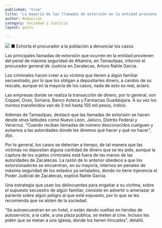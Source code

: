 ```yaml
---
published: "true"
title: "La mayoría de las llamadas de extorsión en la entidad proviene de Tamaulipas: Nahle"
author: Redacción
category: Sociedad y Justicia
layout: posts

---
```


![](http://i.imgur.com/W3ANvhNm.jpg)
■ Exhorta el procurador a la población a denunciar los casos

Las principales llamadas de extorsión que ocurren en la entidad provienen del penal de máxima seguridad de Altamira, en Tamaulipas, informó el procurador general de Justicia en Zacatecas, Arturo Nahle García.

Los criminales hacen creer a su víctima que tienen a algún familiar secuestrado, por lo que los obligan a depositarles dinero, a cambio de su rescate, aunque en la mayoría de los casos, nada de esto es real, aclaró.

Las empresas donde se realiza la transacción de dinero, por lo general, son Coppel, Oxxo, Soriana, Banco Azteca y Farmacias Guadalajara. A su vez los montos transferidos van de 3 mil hasta 150 mil pesos, indicó.

Además de Tamaulipas, destacó que las llamadas de extorsión se hacen desde otras latitudes como Nuevo León, Jalisco, Distrito Federal y Veracruz. “Cuando reciban llamadas de número desconocidos cuelguen y avísenos a las autoridades donde les diremos qué hacer y qué no hacer”, dijo.

Por lo general, los casos se detectan a tiempo, de tal manera que las víctimas no depositan alguna cantidad de dinero que se les pide, aunque la captura de los sujetos criminales está fuera de las manos de las autoridades de Zacatecas.
La razón de lo anterior obedece a que los extorsionadores se encuentran, en su mayoría, internos en penales de máxima seguridad de los estados ya señalados, donde no tiene injerencia el Poder Judicial de Zacatecas, explicó Nahle García.

Una estrategia que usan los delincuentes para engañar a su víctima, sobre el supuesto secuestro de algún familiar, consiste en advertir o amenazar al pariente sobre algún peligro al que esté expuesto, por lo que se les recomienda que se aíslen de la sociedad.

“Se autosecuestran en un hotel, o están dando vueltas en tiendas de autoservicio, a la calle, a una plaza pública, se meten al cine. Incluso les piden que se metan a una iglesia, donde los tienen hincados”, detalló.
